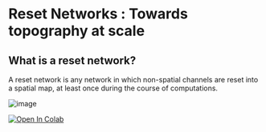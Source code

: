 # Reset Networks : Towards topography at scale

## What is a reset network?
A reset network is any network in which non-spatial channels are reset into a spatial map, at least once during the course of computations.

![image](https://user-images.githubusercontent.com/13241166/140624140-b0375f26-9be4-477a-aa35-894d42dcec07.png)

[![Open In Colab](https://colab.research.google.com/assets/colab-badge.svg)](https://colab.research.google.com/drive/1-iUCNMw8Ry-y4PF0xu_jGFpx0ghjTp4i?usp=sharing)
